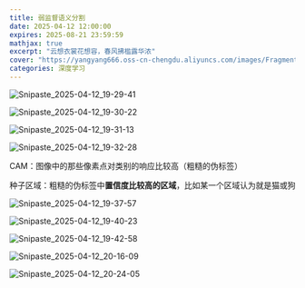 ```yaml
---
title: 弱监督语义分割
date: 2025-04-12 12:00:00
expires: 2025-08-21 23:59:59
mathjax: true
excerpt: "云想衣裳花想容，春风拂槛露华浓"
cover: "https://yangyang666.oss-cn-chengdu.aliyuncs.com/images/Fragment_7_4k_a51f7.jpg"
categories: 深度学习
---
```



![Snipaste_2025-04-12_19-29-41](https://yangyang666.oss-cn-chengdu.aliyuncs.com/images/Snipaste_2025-04-12_19-29-41.png)

![Snipaste_2025-04-12_19-30-22](https://yangyang666.oss-cn-chengdu.aliyuncs.com/images/Snipaste_2025-04-12_19-30-22.png)

![Snipaste_2025-04-12_19-31-13](https://yangyang666.oss-cn-chengdu.aliyuncs.com/images/Snipaste_2025-04-12_19-31-13.png)

![Snipaste_2025-04-12_19-32-28](https://yangyang666.oss-cn-chengdu.aliyuncs.com/images/Snipaste_2025-04-12_19-32-28.png)



CAM：图像中的那些像素点对类别的响应比较高（粗糙的伪标签）

种子区域：粗糙的伪标签中**置信度比较高的区域**，比如某一个区域认为就是猫或狗



![Snipaste_2025-04-12_19-37-57](https://yangyang666.oss-cn-chengdu.aliyuncs.com/images/Snipaste_2025-04-12_19-37-57.png)



![Snipaste_2025-04-12_19-40-23](https://yangyang666.oss-cn-chengdu.aliyuncs.com/images/Snipaste_2025-04-12_19-40-23.png)

![Snipaste_2025-04-12_19-42-58](https://yangyang666.oss-cn-chengdu.aliyuncs.com/images/Snipaste_2025-04-12_19-42-58.png)

![Snipaste_2025-04-12_20-16-09](https://yangyang666.oss-cn-chengdu.aliyuncs.com/images/Snipaste_2025-04-12_20-16-09.png)



![Snipaste_2025-04-12_20-24-05](https://yangyang666.oss-cn-chengdu.aliyuncs.com/images/Snipaste_2025-04-12_20-24-05.png)

